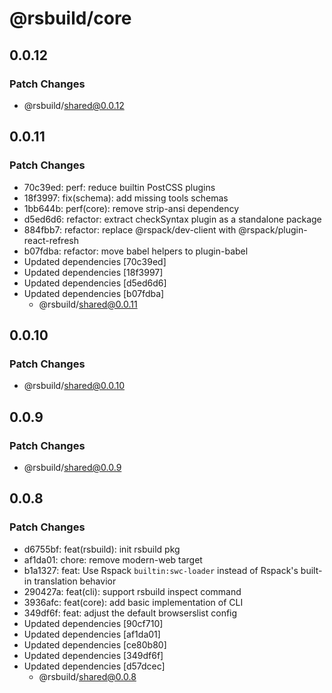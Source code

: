 # @rsbuild/core

## 0.0.12

### Patch Changes

- @rsbuild/shared@0.0.12

## 0.0.11

### Patch Changes

- 70c39ed: perf: reduce builtin PostCSS plugins
- 18f3997: fix(schema): add missing tools schemas
- 1bb644b: perf(core): remove strip-ansi dependency
- d5ed6d6: refactor: extract checkSyntax plugin as a standalone package
- 884fbb7: refactor: replace @rspack/dev-client with @rspack/plugin-react-refresh
- b07fdba: refactor: move babel helpers to plugin-babel
- Updated dependencies [70c39ed]
- Updated dependencies [18f3997]
- Updated dependencies [d5ed6d6]
- Updated dependencies [b07fdba]
  - @rsbuild/shared@0.0.11

## 0.0.10

### Patch Changes

- @rsbuild/shared@0.0.10

## 0.0.9

### Patch Changes

- @rsbuild/shared@0.0.9

## 0.0.8

### Patch Changes

- d6755bf: feat(rsbuild): init rsbuild pkg
- af1da01: chore: remove modern-web target
- b1a1327: feat: Use Rspack `builtin:swc-loader` instead of Rspack's built-in translation behavior
- 290427a: feat(cli): support rsbuild inspect command
- 3936afc: feat(core): add basic implementation of CLI
- 349df6f: feat: adjust the default browserslist config
- Updated dependencies [90cf710]
- Updated dependencies [af1da01]
- Updated dependencies [ce80b80]
- Updated dependencies [349df6f]
- Updated dependencies [d57dcec]
  - @rsbuild/shared@0.0.8
